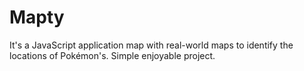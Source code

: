 # Mapty
It's a JavaScript application map with real-world maps to identify the locations of Pokémon's. Simple enjoyable project.
